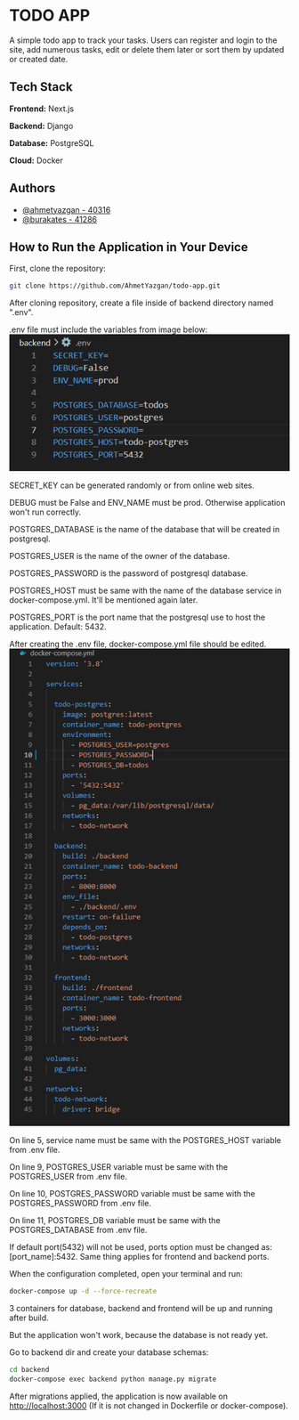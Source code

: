 # TODO APP

A simple todo app to track your tasks. Users can register and login to the site, add numerous tasks, edit or delete them later or sort them by updated or created date.

## Tech Stack

**Frontend:** Next.js

**Backend:** Django

**Database:** PostgreSQL

**Cloud:** Docker

## Authors

- [@ahmetyazgan - 40316](https://github.com/AhmetYazgan)
- [@burakates - 41286](https://github.com/BurakCanAtes)

## How to Run the Application in Your Device

First, clone the repository:

```bash
git clone https://github.com/AhmetYazgan/todo-app.git
```

After cloning repository, create a file inside of backend directory named ".env".

.env file must include the variables from image below:
![env_variables](./env_vars.png)

SECRET_KEY can be generated randomly or from online web sites.

DEBUG must be False and ENV_NAME must be prod. Otherwise application won't run correctly.

POSTGRES_DATABASE is the name of the database that will be created in postgresql.

POSTGRES_USER is the name of the owner of the database.

POSTGRES_PASSWORD is the password of postgresql database.

POSTGRES_HOST must be same with the name of the database service in docker-compose.yml. It'll be mentioned again later.

POSTGRES_PORT is the port name that the postgresql use to host the application. Default: 5432.

After creating the .env file, docker-compose.yml file should be edited.
![docker_compose](./docker_compose.png)

On line 5, service name must be same with the POSTGRES_HOST variable from .env file.

On line 9, POSTGRES_USER variable must be same with the POSTGRES_USER from .env file.

On line 10, POSTGRES_PASSWORD variable must be same with the POSTGRES_PASSWORD from .env file.

On line 11, POSTGRES_DB variable must be same with the POSTGRES_DATABASE from .env file.

If default port(5432) will not be used, ports option must be changed as: [port_name]:5432. Same thing applies for frontend and backend ports.

When the configuration completed, open your terminal and run:

```bash
docker-compose up -d --force-recreate
```

3 containers for database, backend and frontend will be up and running after build.

But the application won't work, because the database is not ready yet.

Go to backend dir and create your database schemas:

```bash
cd backend
docker-compose exec backend python manage.py migrate
```

After migrations applied, the application is now available on [http://localhost:3000](http://localhost:3000) (If it is not changed in Dockerfile or docker-compose).
